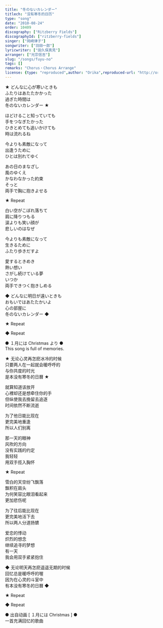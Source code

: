 ```yaml
---
title: "冬のないカレンダー"
titlech: "没有寒冬的日历"
type: "song"
date: "2010-08-24"
order: 10409
discography: ["Ritzberry Fields"]
discographyId: ["ritzberry-fields"]
singer: ["岡崎律子"]
songwriter: ["羽田一郎"]
lyricwriter: ["田久保真見"]
arranger: ["光宗信吉"]
slug: "/songs/fuyu-no"
tags: []
remarks: "Chorus・Chorus Arrange"
license: {type: "reproduced",author: "Orika",reproduced-url: "http://orikamushi.myweb.hinet.net/",reproduced-website: "織歌蟲網站"}
---
```


★ どんなに心が寒いときも   
ふたりはあたたかかった   
過ぎた時間は   
冬のないカレンダー ★   
  
ほどけること知っていても   
手をつなぎたかった   
ひきとめても追いかけても   
時は流れるね   
  
今よりも素敵になって   
出逢うために   
ひとは別れてゆく   
  
あの日のまなざし   
風のゆくえ   
かなわなかった約束   
そっと   
両手で胸に抱きよせる   
  
★ Repeat   
  
白い空がこぼれ落ちて   
肩に降りつもる   
涙よりも笑い顔が   
悲しいのはなぜ   
  
今よりも素敵になって   
生きるために   
ふたり歩きだすよ   
  
愛するときめき   
熱い想い   
さがし続けている夢   
いつか   
両手できつく抱きしめる   
  
◆ どんなに明日が遠いときも   
おもいではあたたかいよ   
心の部屋に   
冬のないカレンダー ◆   
  
★ Repeat   
  
◆ Repeat  

  
  

  
● １月には Christmas より ●  
This song is full of memories.  

<!-- 翻译 -->

★ 无论心灵再怎麽冰冷的时候   
只要两人在一起就会暖呼呼的   
与你共度的时光   
是本没有寒冬的日曆 ★   
  
就算知道该放开   
心裡却还是想牵住你的手   
但纵使我去挽留去追逐   
时间依然不断流逝   
  
为了他日能比现在   
更完美地重逢   
所以人们别离   
  
那一天的眼神   
风吹的方向   
没有实践的约定   
我轻轻   
用双手揽入胸怀   
  
★ Repeat   
  
雪白的天空纷飞飘落   
飘积在肩头   
为何笑容比眼泪看起来   
更加悲伤呢   
  
为了往后能比现在   
更完美地活下去   
所以两人分道扬镳   
  
爱恋的悸动   
炽烈的想念   
继续追寻的梦想   
有一天   
我会用双手紧紧抱住   
  
◆ 无论明天再怎麽遥遥无期的时候   
回忆总是暖呼呼的喔   
因为在心灵的斗室中   
有本没有寒冬的日曆 ◆   
  
★ Repeat   
  
◆ Repeat  

  
  

  
● 出自动画 [ １月には Christmas \] ●  
一首充满回忆的歌曲
